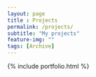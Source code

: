 ```yaml
--- 
layout: page
title : Projects 
permalink: /projects/
subtitle: "My projects"  
feature-img: ""
tags: [Archive]
---
```


{% include portfolio.html %}
